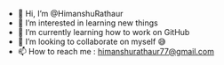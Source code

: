 - 👋 Hi, I’m @HimanshuRathaur
- 👀 I’m interested in learning new things
- 🌱 I’m currently learning how to work on GitHub
- 💞️ I’m looking to collaborate on myself 😅
- 📫 How to reach me : himanshurathaur77@gmail.com 

<!---
HimanshuRathaur/HimanshuRathaur is a ✨ special ✨ repository because its `README.md` (this file) appears on your GitHub profile.
You can click the Preview link to take a look at your changes.
--->
